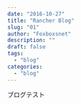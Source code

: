 ```yaml
---
date: "2016-10-27"
title: "Rancher Blog"
slug: "01" 
author: "Foxboxsnet"
description: ""
draft: false
tags:
  - "blog"
categories:
  - "blog"
---
```


ブログテスト